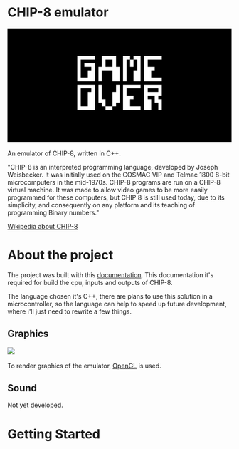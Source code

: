 # CHIP-8 emulator
<img src="./img/chip8_gameover.png"/>
<p>An emulator of CHIP-8, written in C++.</p>
<p>"CHIP-8 is an interpreted programming language, developed by Joseph Weisbecker. It was initially used on the COSMAC VIP and Telmac 1800 8-bit microcomputers in the mid-1970s. CHIP-8 programs are run on a CHIP-8 virtual machine. It was made to allow video games to be more easily programmed for these computers, but CHIP 8 is still used today, due to its simplicity, and consequently on any platform and its teaching of programming Binary numbers."</p>
<p><a href="https://en.wikipedia.org/wiki/CHIP-8" target="_blank">Wikipedia about CHIP-8</a></p>

# About the project
<p>The project was built with this <a href="http://devernay.free.fr/hacks/chip8/C8TECH10.HTM" target="_blank">documentation</a>.
This documentation it's required for build the cpu, inputs and outputs of CHIP-8.</p>
<p>The language chosen it's C++, there are plans to use this solution in a microcontroller, so
the language can help to speed up future development, where i'll just need to rewrite a few things.</p>

## Graphics
<img src="https://www.opengl.org/img/opengl_logo.jpg"/>
<p>To render graphics of the emulator, <a href="" target="_blank">OpenGL</a> is used.</p>

## Sound
<p>Not yet developed.</p>

# Getting Started

